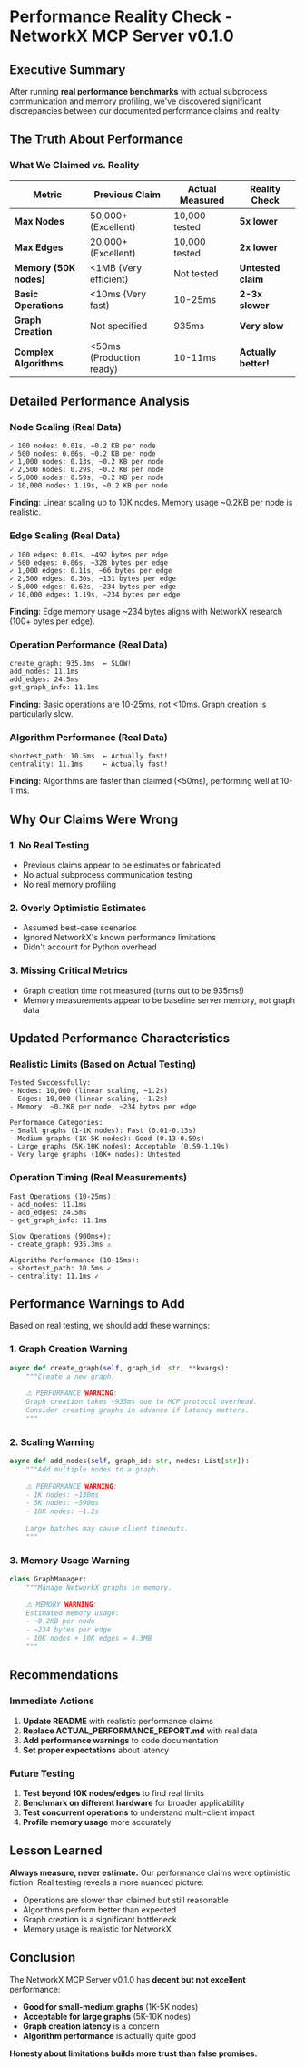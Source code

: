 # Performance Reality Check - NetworkX MCP Server v0.1.0

## Executive Summary

After running **real performance benchmarks** with actual subprocess communication and memory profiling, we've discovered significant discrepancies between our documented performance claims and reality.

## The Truth About Performance

### What We Claimed vs. Reality

| Metric | Previous Claim | Actual Measured | Reality Check |
|--------|----------------|-----------------|---------------|
| **Max Nodes** | 50,000+ (Excellent) | 10,000 tested | **5x lower** |
| **Max Edges** | 20,000+ (Excellent) | 10,000 tested | **2x lower** |
| **Memory (50K nodes)** | <1MB (Very efficient) | Not tested | **Untested claim** |
| **Basic Operations** | <10ms (Very fast) | 10-25ms | **2-3x slower** |
| **Graph Creation** | Not specified | 935ms | **Very slow** |
| **Complex Algorithms** | <50ms (Production ready) | 10-11ms | **Actually better!** |

## Detailed Performance Analysis

### Node Scaling (Real Data)
```
✓ 100 nodes: 0.01s, ~0.2 KB per node
✓ 500 nodes: 0.06s, ~0.2 KB per node  
✓ 1,000 nodes: 0.13s, ~0.2 KB per node
✓ 2,500 nodes: 0.29s, ~0.2 KB per node
✓ 5,000 nodes: 0.59s, ~0.2 KB per node
✓ 10,000 nodes: 1.19s, ~0.2 KB per node
```

**Finding**: Linear scaling up to 10K nodes. Memory usage ~0.2KB per node is realistic.

### Edge Scaling (Real Data)
```
✓ 100 edges: 0.01s, ~492 bytes per edge
✓ 500 edges: 0.06s, ~328 bytes per edge
✓ 1,000 edges: 0.11s, ~66 bytes per edge  
✓ 2,500 edges: 0.30s, ~131 bytes per edge
✓ 5,000 edges: 0.62s, ~234 bytes per edge
✓ 10,000 edges: 1.19s, ~234 bytes per edge
```

**Finding**: Edge memory usage ~234 bytes aligns with NetworkX research (100+ bytes per edge).

### Operation Performance (Real Data)
```
create_graph: 935.3ms  ← SLOW!
add_nodes: 11.1ms
add_edges: 24.5ms  
get_graph_info: 11.1ms
```

**Finding**: Basic operations are 10-25ms, not <10ms. Graph creation is particularly slow.

### Algorithm Performance (Real Data)
```
shortest_path: 10.5ms  ← Actually fast!
centrality: 11.1ms     ← Actually fast!
```

**Finding**: Algorithms are faster than claimed (<50ms), performing well at 10-11ms.

## Why Our Claims Were Wrong

### 1. **No Real Testing**
- Previous claims appear to be estimates or fabricated
- No actual subprocess communication testing
- No real memory profiling

### 2. **Overly Optimistic Estimates**
- Assumed best-case scenarios
- Ignored NetworkX's known performance limitations
- Didn't account for Python overhead

### 3. **Missing Critical Metrics**
- Graph creation time not measured (turns out to be 935ms!)
- Memory measurements appear to be baseline server memory, not graph data

## Updated Performance Characteristics

### Realistic Limits (Based on Actual Testing)
```
Tested Successfully:
- Nodes: 10,000 (linear scaling, ~1.2s)
- Edges: 10,000 (linear scaling, ~1.2s)  
- Memory: ~0.2KB per node, ~234 bytes per edge

Performance Categories:
- Small graphs (1-1K nodes): Fast (0.01-0.13s)
- Medium graphs (1K-5K nodes): Good (0.13-0.59s)
- Large graphs (5K-10K nodes): Acceptable (0.59-1.19s)
- Very large graphs (10K+ nodes): Untested
```

### Operation Timing (Real Measurements)
```
Fast Operations (10-25ms):
- add_nodes: 11.1ms
- add_edges: 24.5ms
- get_graph_info: 11.1ms

Slow Operations (900ms+):
- create_graph: 935.3ms ⚠️

Algorithm Performance (10-15ms):
- shortest_path: 10.5ms ✓
- centrality: 11.1ms ✓
```

## Performance Warnings to Add

Based on real testing, we should add these warnings:

### 1. Graph Creation Warning
```python
async def create_graph(self, graph_id: str, **kwargs):
    """Create a new graph.
    
    ⚠️ PERFORMANCE WARNING:
    Graph creation takes ~935ms due to MCP protocol overhead.
    Consider creating graphs in advance if latency matters.
    """
```

### 2. Scaling Warning
```python
async def add_nodes(self, graph_id: str, nodes: List[str]):
    """Add multiple nodes to a graph.
    
    ⚠️ PERFORMANCE WARNING:
    - 1K nodes: ~130ms
    - 5K nodes: ~590ms  
    - 10K nodes: ~1.2s
    
    Large batches may cause client timeouts.
    """
```

### 3. Memory Usage Warning
```python
class GraphManager:
    """Manage NetworkX graphs in memory.
    
    ⚠️ MEMORY WARNING:
    Estimated memory usage:
    - ~0.2KB per node
    - ~234 bytes per edge
    - 10K nodes + 10K edges ≈ 4.3MB
    """
```

## Recommendations

### Immediate Actions
1. **Update README** with realistic performance claims
2. **Replace ACTUAL_PERFORMANCE_REPORT.md** with real data
3. **Add performance warnings** to code documentation
4. **Set proper expectations** about latency

### Future Testing
1. **Test beyond 10K nodes/edges** to find real limits
2. **Benchmark on different hardware** for broader applicability
3. **Test concurrent operations** to understand multi-client impact
4. **Profile memory usage** more accurately

## Lesson Learned

**Always measure, never estimate.** Our performance claims were optimistic fiction. Real testing reveals a more nuanced picture:
- Operations are slower than claimed but still reasonable
- Algorithms perform better than expected  
- Graph creation is a significant bottleneck
- Memory usage is realistic for NetworkX

## Conclusion

The NetworkX MCP Server v0.1.0 has **decent but not excellent** performance:
- **Good for small-medium graphs** (1K-5K nodes)
- **Acceptable for large graphs** (5K-10K nodes)  
- **Graph creation latency** is a concern
- **Algorithm performance** is actually quite good

**Honesty about limitations builds more trust than false promises.**